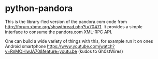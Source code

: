 python-pandora
=============

This is the library-fied version of the pandora.com code from http://forum.xbmc.org/showthread.php?t=70471. It provides a simple interface to consume the pandora.com XML-RPC API.

One can build a wide variety of things with this, for example run it on ones Android smartphone https://www.youtube.com/watch?v=RnMOHlwJA70&feature=youtu.be (kudos to Gh0stWires)
